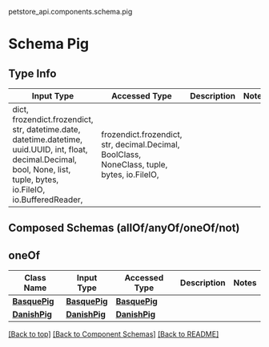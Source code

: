 petstore_api.components.schema.pig
# Schema Pig

## Type Info
Input Type | Accessed Type | Description | Notes
------------ | ------------- | ------------- | -------------
dict, frozendict.frozendict, str, datetime.date, datetime.datetime, uuid.UUID, int, float, decimal.Decimal, bool, None, list, tuple, bytes, io.FileIO, io.BufferedReader,  | frozendict.frozendict, str, decimal.Decimal, BoolClass, NoneClass, tuple, bytes, io.FileIO,  |  |

## Composed Schemas (allOf/anyOf/oneOf/not)
## oneOf
Class Name | Input Type | Accessed Type | Description | Notes
------------- | ------------- | ------------- | ------------- | -------------
[**BasquePig**](basque_pig.md) | [**BasquePig**](basque_pig.md) | [**BasquePig**](basque_pig.md) |  |
[**DanishPig**](danish_pig.md) | [**DanishPig**](danish_pig.md) | [**DanishPig**](danish_pig.md) |  |

[[Back to top]](#top) [[Back to Component Schemas]](../../../README.md#Component-Schemas) [[Back to README]](../../../README.md)
